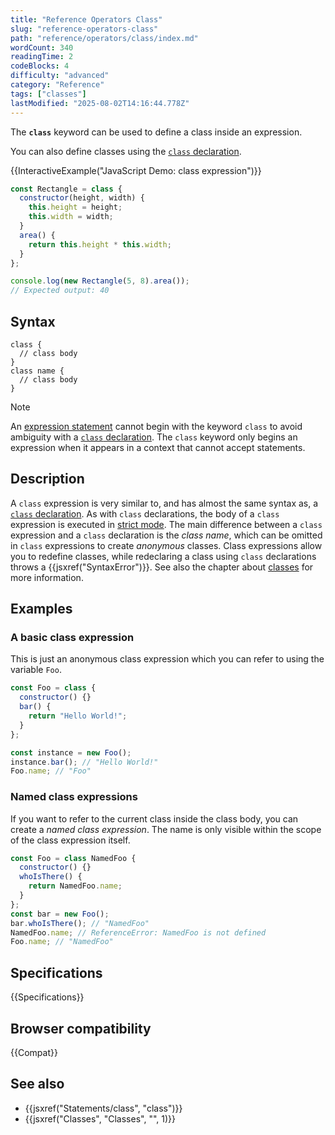 ```yaml
---
title: "Reference Operators Class"
slug: "reference-operators-class"
path: "reference/operators/class/index.md"
wordCount: 340
readingTime: 2
codeBlocks: 4
difficulty: "advanced"
category: "Reference"
tags: ["classes"]
lastModified: "2025-08-02T14:16:44.778Z"
---
```



The **`class`** keyword can be used to define a class inside an expression.

You can also define classes using the [`class` declaration](/en-US/docs/Web/JavaScript/Reference/Statements/class).

{{InteractiveExample("JavaScript Demo: class expression")}}

```js interactive-example
const Rectangle = class {
  constructor(height, width) {
    this.height = height;
    this.width = width;
  }
  area() {
    return this.height * this.width;
  }
};

console.log(new Rectangle(5, 8).area());
// Expected output: 40
```

## Syntax

```js-nolint
class {
  // class body
}
class name {
  // class body
}
```

> [!NOTE]
> An [expression statement](/en-US/docs/Web/JavaScript/Reference/Statements/Expression_statement) cannot begin with the keyword `class` to avoid ambiguity with a [`class` declaration](/en-US/docs/Web/JavaScript/Reference/Statements/class). The `class` keyword only begins an expression when it appears in a context that cannot accept statements.

## Description

A `class` expression is very similar to, and has almost the same syntax as, a [`class` declaration](/en-US/docs/Web/JavaScript/Reference/Statements/class). As with `class` declarations, the body of a `class` expression is executed in [strict mode](/en-US/docs/Web/JavaScript/Reference/Strict_mode). The main difference between a `class` expression and a `class` declaration is the _class name_, which can be omitted in `class` expressions to create _anonymous_ classes. Class expressions allow you to redefine classes, while redeclaring a class using `class` declarations throws a {{jsxref("SyntaxError")}}. See also the chapter about [classes](/en-US/docs/Web/JavaScript/Reference/Classes) for more information.

## Examples

### A basic class expression

This is just an anonymous class expression which you can refer to using the variable `Foo`.

```js
const Foo = class {
  constructor() {}
  bar() {
    return "Hello World!";
  }
};

const instance = new Foo();
instance.bar(); // "Hello World!"
Foo.name; // "Foo"
```

### Named class expressions

If you want to refer to the current class inside the class body, you can create a _named class expression_. The name is only visible within the scope of the class expression itself.

```js
const Foo = class NamedFoo {
  constructor() {}
  whoIsThere() {
    return NamedFoo.name;
  }
};
const bar = new Foo();
bar.whoIsThere(); // "NamedFoo"
NamedFoo.name; // ReferenceError: NamedFoo is not defined
Foo.name; // "NamedFoo"
```

## Specifications

{{Specifications}}

## Browser compatibility

{{Compat}}

## See also

- {{jsxref("Statements/class", "class")}}
- {{jsxref("Classes", "Classes", "", 1)}}
